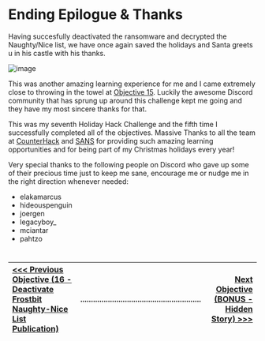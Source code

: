 # Ending Epilogue & Thanks #

Having succesfully deactivated the ransomware and decrypted the Naughty/Nice list, we have once again saved the holidays and Santa greets u in his castle with his thanks.

![image](https://github.com/user-attachments/assets/9d9235b4-0dfd-4557-9315-b8b8f1e757ab)

This was another amazing learning experience for me and I came extremely close to throwing in the towel at [Objective 15](OBJECTIVE%2015%20-%20Decrypt%20the%20Naughty-Nice%20List.md).  Luckily the awesome Discord community that has sprung up around this challenge kept me going and they have my most sincere thanks for that.

This was my seventh Holiday Hack Challenge and the fifth time I successfully completed all of the objectives.
Massive Thanks to all the team at [CounterHack](https://www.counterhack.com/) and [SANS](https://www.sans.org/) for providing such amazing learning opportunities and for being part of my Christmas holidays every year!

Very special thanks to the following people on Discord who gave up some of their precious time just to keep me sane, encourage me or nudge me in the right direction whenever needed:

-	elakamarcus
-	hideouspenguin
-	joergen
-	legacyboy_
-	mciantar
-	pahtzo



 #
[<<< Previous Objective (16 - Deactivate Frostbit Naughty-Nice List Publication)](OBJECTIVE%2016%20-%20Deactivate%20Frostbit%20Naughty-Nice%20List%20Publication.md)|.........................................................|[Next Objective (BONUS - Hidden Story) >>>](_BONUS%20OBJECTIVE%20-%20Hidden%20Story.md) |
:-|--|-:
